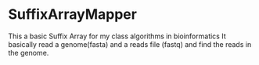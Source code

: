 # SuffixArrayMapper

This a basic Suffix Array for my class algorithms in bioinformatics
It basically read a genome(fasta) and a reads file (fastq) and find the reads in the genome.

